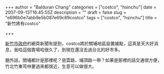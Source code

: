 +++
author = "Balduran Chang"
categories = ["costco", "hsinchu"]
date = 2007-09-13T16:45:55Z
description = ""
draft = false
slug = "e696b0e7abb9e5b087e69c89costco"
tags = ["costco", "hsinchu"]
title = "新竹將有costco"

+++


[新竹市政府](http://www.hccg.gov.tw/web/News?command=showDetail&postId=191359 "歡迎光臨新竹市政府全球資訊網 -")的網頁新聞有提到，costco將於關埔地區設置據點，這真是天大好消息，我哈這個賣場哈很久了，到現在還沒去過台北的好市多。

題外話，關埔都計是那裡呢？慈雲路、埔頂路一帶？如果是那裡的話交通很方便，竹北竹東芎林要過來都很近，生意可以做很大。

